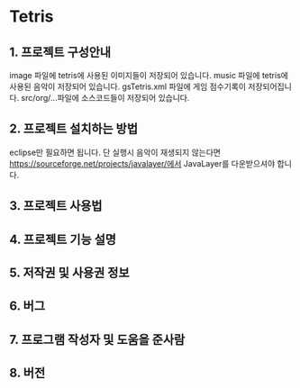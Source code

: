 # Tetris

## 1. 프로젝트 구성안내
image 파일에 tetris에 사용된 이미지들이 저장되어 있습니다.
music 파일에 tetris에 사용된 음악이 저장되어 있습니다.
gsTetris.xml 파일에 게임 점수기록이 저장되어집니다.
src/org/...파일에 소스코드들이 저장되어 있습니다.

## 2. 프로젝트 설치하는 방법
eclipse만 필요하면 됩니다. 
단 실행시 음악이 재생되지 않는다면 https://sourceforge.net/projects/javalayer/에서 JavaLayer를 다운받으셔야 합니다. 

## 3. 프로젝트 사용법

## 4. 프로젝트 기능 설명

## 5. 저작권 및 사용권 정보

## 6. 버그

## 7. 프로그램 작성자 및 도움을 준사람

## 8. 버전
